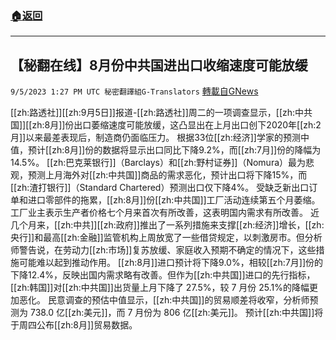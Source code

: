 ###  [:house:返回](README.md)
---


## 【秘翻在线】8月份中共国进出口收缩速度可能放缓
`9/5/2023 1:27 PM UTC 秘密翻譯組G-Translators` [轉載自GNews](https://gnews.org/articles/1647834)

[[zh:路透社]][[zh:9月5日]]报道-[[zh:路透社]]周二的一项调查显示，[[zh:中共国]][[zh:8月]]份出口萎缩速度可能放缓，这凸显出在上月出口创下2020年[[zh:2月]]以来最差表现后，制造商仍面临压力。
根据33位[[zh:经济]]学家的预测中值，预计[[zh:8月]]份的数据将显示出口同比下降9.2%，而[[zh:7月]]份的降幅为14.5%。
[[zh:巴克莱银行]]（Barclays）和[[zh:野村证券]]（Nomura）最为悲观，预测上月海外对[[zh:中共国]]商品的需求恶化，预计出口将下降15%，而[[zh:渣打银行]]（Standard Chartered）预测出口仅下降4%。
受缺乏新出口订单和进口零部件的拖累，[[zh:8月]]份[[zh:中共国]]工厂活动连续第五个月萎缩。工厂业主表示生产者价格七个月来首次有所改善，这表明国内需求有所改善。
近几个月来，[[zh:中共]][[zh:政府]]推出了一系列措施来支撑[[zh:经济]]增长，[[zh:央行]]和最高[[zh:金融]]监管机构上周放宽了一些借贷规定，以刺激房市。但分析师警告说，在劳动力[[zh:市场]]复苏放缓、家庭收入预期不确定的情况下，这些措施可能难以起到推动作用。
[[zh:8月]]进口预计将下降9.0%，相较[[zh:7月]]份的下降12.4%，反映出国内需求略有改善。但作为[[zh:中共国]]进口的先行指标，[[zh:韩国]]对[[zh:中共国]]出货量上月下降了 27.5%，较 7 月份 25.1%的降幅更加恶化。
民意调查的预估中值显示，[[zh:中共国]]的贸易顺差将收窄，分析师预测为 738.0 亿[[zh:美元]]，而 7 月份为 806 亿[[zh:美元]]。
预计[[zh:中共国]]将于周四公布[[zh:8月]]贸易数据。
